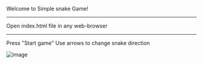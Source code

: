 Welcome to Simple snake Game!
***
Open index.html file in any web-browser
***
Press "Start game"
Use arrows to change snake direction

![image](https://user-images.githubusercontent.com/85225135/167266613-47377531-e921-4079-93af-36d7cdd21a6c.png)
